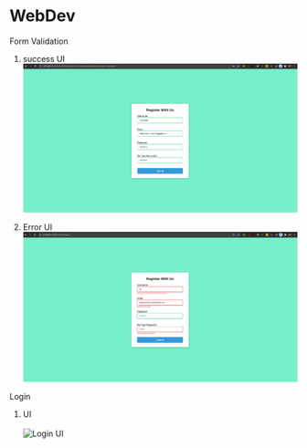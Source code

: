 # WebDev

Form Validation
1. success UI
 ![success example](images/success.png "success image")

2. Error UI
![Error example](images/error.png "error image")

Login

1. UI \
   \
![Login UI](/images/login.gif)
